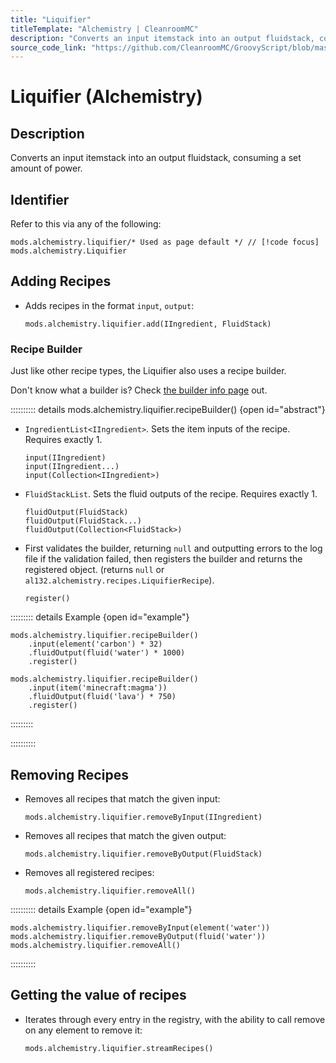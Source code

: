 ```yaml
---
title: "Liquifier"
titleTemplate: "Alchemistry | CleanroomMC"
description: "Converts an input itemstack into an output fluidstack, consuming a set amount of power."
source_code_link: "https://github.com/CleanroomMC/GroovyScript/blob/master/src/main/java/com/cleanroommc/groovyscript/compat/mods/alchemistry/Liquifier.java"
---
```


# Liquifier (Alchemistry)

## Description

Converts an input itemstack into an output fluidstack, consuming a set amount of power.

## Identifier

Refer to this via any of the following:

```groovy:no-line-numbers {1}
mods.alchemistry.liquifier/* Used as page default */ // [!code focus]
mods.alchemistry.Liquifier
```


## Adding Recipes

- Adds recipes in the format `input`, `output`:

    ```groovy:no-line-numbers
    mods.alchemistry.liquifier.add(IIngredient, FluidStack)
    ```


### Recipe Builder

Just like other recipe types, the Liquifier also uses a recipe builder.

Don't know what a builder is? Check [the builder info page](../../introduction/builder.md) out.

:::::::::: details mods.alchemistry.liquifier.recipeBuilder() {open id="abstract"}
- `IngredientList<IIngredient>`. Sets the item inputs of the recipe. Requires exactly 1.

    ```groovy:no-line-numbers
    input(IIngredient)
    input(IIngredient...)
    input(Collection<IIngredient>)
    ```

- `FluidStackList`. Sets the fluid outputs of the recipe. Requires exactly 1.

    ```groovy:no-line-numbers
    fluidOutput(FluidStack)
    fluidOutput(FluidStack...)
    fluidOutput(Collection<FluidStack>)
    ```

- First validates the builder, returning `null` and outputting errors to the log file if the validation failed, then registers the builder and returns the registered object. (returns `null` or `al132.alchemistry.recipes.LiquifierRecipe`).

    ```groovy:no-line-numbers
    register()
    ```

::::::::: details Example {open id="example"}
```groovy:no-line-numbers
mods.alchemistry.liquifier.recipeBuilder()
    .input(element('carbon') * 32)
    .fluidOutput(fluid('water') * 1000)
    .register()

mods.alchemistry.liquifier.recipeBuilder()
    .input(item('minecraft:magma'))
    .fluidOutput(fluid('lava') * 750)
    .register()
```

:::::::::

::::::::::

## Removing Recipes

- Removes all recipes that match the given input:

    ```groovy:no-line-numbers
    mods.alchemistry.liquifier.removeByInput(IIngredient)
    ```

- Removes all recipes that match the given output:

    ```groovy:no-line-numbers
    mods.alchemistry.liquifier.removeByOutput(FluidStack)
    ```

- Removes all registered recipes:

    ```groovy:no-line-numbers
    mods.alchemistry.liquifier.removeAll()
    ```

:::::::::: details Example {open id="example"}
```groovy:no-line-numbers
mods.alchemistry.liquifier.removeByInput(element('water'))
mods.alchemistry.liquifier.removeByOutput(fluid('water'))
mods.alchemistry.liquifier.removeAll()
```

::::::::::

## Getting the value of recipes

- Iterates through every entry in the registry, with the ability to call remove on any element to remove it:

    ```groovy:no-line-numbers
    mods.alchemistry.liquifier.streamRecipes()
    ```

